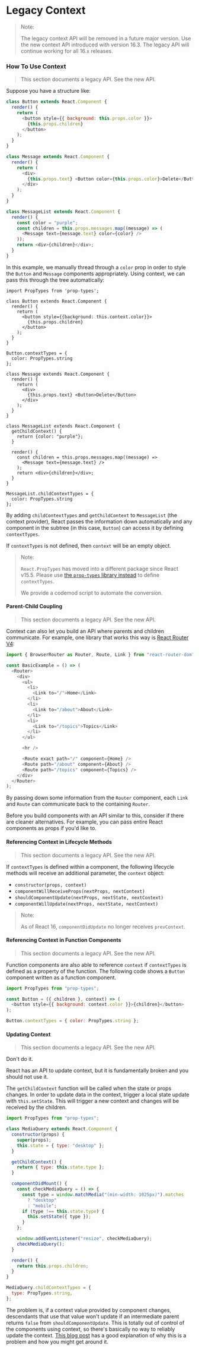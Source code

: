 # Legacy Context

> Note:
>
> The legacy context API will be removed in a future major version. Use the new context API introduced with version 16.3. The legacy API will continue working for all 16.x releases.

### How To Use Context <a href="#how-to-use-context" id="how-to-use-context"></a>

> This section documents a legacy API. See the new API.

Suppose you have a structure like:

```javascript
class Button extends React.Component {
  render() {
    return (
      <button style={{ background: this.props.color }}>
        {this.props.children}
      </button>
    );
  }
}

class Message extends React.Component {
  render() {
    return (
      <div>
        {this.props.text} <Button color={this.props.color}>Delete</Button>
      </div>
    );
  }
}

class MessageList extends React.Component {
  render() {
    const color = "purple";
    const children = this.props.messages.map((message) => (
      <Message text={message.text} color={color} />
    ));
    return <div>{children}</div>;
  }
}
```

In this example, we manually thread through a `color` prop in order to style the `Button` and `Message` components appropriately. Using context, we can pass this through the tree automatically:

```
import PropTypes from 'prop-types';

class Button extends React.Component {
  render() {
    return (
      <button style={{background: this.context.color}}>
        {this.props.children}
      </button>
    );
  }
}

Button.contextTypes = {
  color: PropTypes.string
};

class Message extends React.Component {
  render() {
    return (
      <div>
        {this.props.text} <Button>Delete</Button>
      </div>
    );
  }
}

class MessageList extends React.Component {
  getChildContext() {
    return {color: "purple"};
  }

  render() {
    const children = this.props.messages.map((message) =>
      <Message text={message.text} />
    );
    return <div>{children}</div>;
  }
}

MessageList.childContextTypes = {
  color: PropTypes.string
};
```

By adding `childContextTypes` and `getChildContext` to `MessageList` (the context provider), React passes the information down automatically and any component in the subtree (in this case, `Button`) can access it by defining `contextTypes`.

If `contextTypes` is not defined, then `context` will be an empty object.

> Note:
>
> `React.PropTypes` has moved into a different package since React v15.5. Please use [the `prop-types` library instead](https://www.npmjs.com/package/prop-types) to define `contextTypes`.
>
> We provide a codemod script to automate the conversion.

#### Parent-Child Coupling <a href="#parent-child-coupling" id="parent-child-coupling"></a>

> This section documents a legacy API. See the new API.

Context can also let you build an API where parents and children communicate. For example, one library that works this way is [React Router V4](https://reacttraining.com/react-router):

```javascript
import { BrowserRouter as Router, Route, Link } from "react-router-dom";

const BasicExample = () => (
  <Router>
    <div>
      <ul>
        <li>
          <Link to="/">Home</Link>
        </li>
        <li>
          <Link to="/about">About</Link>
        </li>
        <li>
          <Link to="/topics">Topics</Link>
        </li>
      </ul>

      <hr />

      <Route exact path="/" component={Home} />
      <Route path="/about" component={About} />
      <Route path="/topics" component={Topics} />
    </div>
  </Router>
);
```

By passing down some information from the `Router` component, each `Link` and `Route` can communicate back to the containing `Router`.

Before you build components with an API similar to this, consider if there are cleaner alternatives. For example, you can pass entire React components as props if you'd like to.

#### Referencing Context in Lifecycle Methods <a href="#referencing-context-in-lifecycle-methods" id="referencing-context-in-lifecycle-methods"></a>

> This section documents a legacy API. See the new API.

If `contextTypes` is defined within a component, the following lifecycle methods will receive an additional parameter, the `context` object:

- `constructor(props, context)`
- `componentWillReceiveProps(nextProps, nextContext)`
- `shouldComponentUpdate(nextProps, nextState, nextContext)`
- `componentWillUpdate(nextProps, nextState, nextContext)`

> Note:
>
> As of React 16, `componentDidUpdate` no longer receives `prevContext`.

#### Referencing Context in Function Components <a href="#referencing-context-in-stateless-function-components" id="referencing-context-in-stateless-function-components"></a>

> This section documents a legacy API. See the new API.

Function components are also able to reference `context` if `contextTypes` is defined as a property of the function. The following code shows a `Button` component written as a function component.

```javascript
import PropTypes from "prop-types";

const Button = ({ children }, context) => (
  <button style={{ background: context.color }}>{children}</button>
);

Button.contextTypes = { color: PropTypes.string };
```

#### Updating Context <a href="#updating-context" id="updating-context"></a>

> This section documents a legacy API. See the new API.

Don't do it.

React has an API to update context, but it is fundamentally broken and you should not use it.

The `getChildContext` function will be called when the state or props changes. In order to update data in the context, trigger a local state update with `this.setState`. This will trigger a new context and changes will be received by the children.

```javascript
import PropTypes from "prop-types";

class MediaQuery extends React.Component {
  constructor(props) {
    super(props);
    this.state = { type: "desktop" };
  }

  getChildContext() {
    return { type: this.state.type };
  }

  componentDidMount() {
    const checkMediaQuery = () => {
      const type = window.matchMedia("(min-width: 1025px)").matches
        ? "desktop"
        : "mobile";
      if (type !== this.state.type) {
        this.setState({ type });
      }
    };

    window.addEventListener("resize", checkMediaQuery);
    checkMediaQuery();
  }

  render() {
    return this.props.children;
  }
}

MediaQuery.childContextTypes = {
  type: PropTypes.string,
};
```

The problem is, if a context value provided by component changes, descendants that use that value won't update if an intermediate parent returns `false` from `shouldComponentUpdate`. This is totally out of control of the components using context, so there's basically no way to reliably update the context. [This blog post](https://medium.com/@mweststrate/how-to-safely-use-react-context-b7e343eff076) has a good explanation of why this is a problem and how you might get around it.

